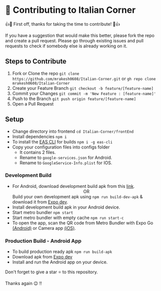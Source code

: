 # 🤝 Contributing to Italian Corner

👍🎉 First off, thanks for taking the time to contribute! 🎉👍

If you have a suggestion that would make this better, please fork the repo and create a pull request. Please go through existing issues and pull requests to check if somebody else is already working on it.

## Steps to Contribute

1. Fork or Clone the repo `git clone https://github.com/mrakesh0608/Italian-Corner.git` or `gh repo clone mrakesh0608/Italian-Corner`
2. Create your Feature Branch `git checkout -b feature/[feature-name]`
3. Commit your Changes `git commit -m 'New Feature : [feature-name]'`
4. Push to the Branch `git push origin feature/[feature-name]`
5. Open a Pull Request

## Setup
- Change directory into frontend `cd Italian-Corner/frontEnd`
- Install dependencies `npm i` 
- To install the [EAS CLI](https://expo.dev/eas) for builds `npm i -g eas-cli`
- Copy your configuration files into configs folder
    - It contains 2 files.
    - Rename to `google-services.json` for Android.
    - Rename to `GoogleService-Info.plist` for IOS.


### Development Build
- For Android, download development build apk from this [link](https://firebasestorage.googleapis.com/v0/b/myitaliancorner.appspot.com/o/binary%2Fandroid-dev.apk?alt=media&token=e186f49c-4cc8-4e03-b443-68a9b3c952e8).<div align='center'>OR</div>Build your own development apk using `npm run build-dev-apk` & download it from [Expo dev](https://expo.dev/).
- Install development build apk in your Android device.
- Start metro bundler `npm start`
- Start metro bundler with empty cache `npm run start-c`
- To open the app, scan the QR code from Metro Bundler with Expo Go [(Android)](https://play.google.com/store/apps/details?id=host.exp.exponent) or Camera app [(iOS)](https://apps.apple.com/in/app/expo-go/id982107779).

### Production Build - Android App
- To build production ready apk `npm run build-apk`
- Download apk from [Expo dev](https://expo.dev/)
- Install and run the Android app on your device.

Don't forget to give a star ⭐️ to this repository.

Thanks again 😉 !! 